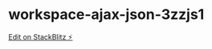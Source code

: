 # workspace-ajax-json-3zzjs1

[Edit on StackBlitz ⚡️](https://stackblitz.com/edit/workspace-ajax-json-3zzjs1)